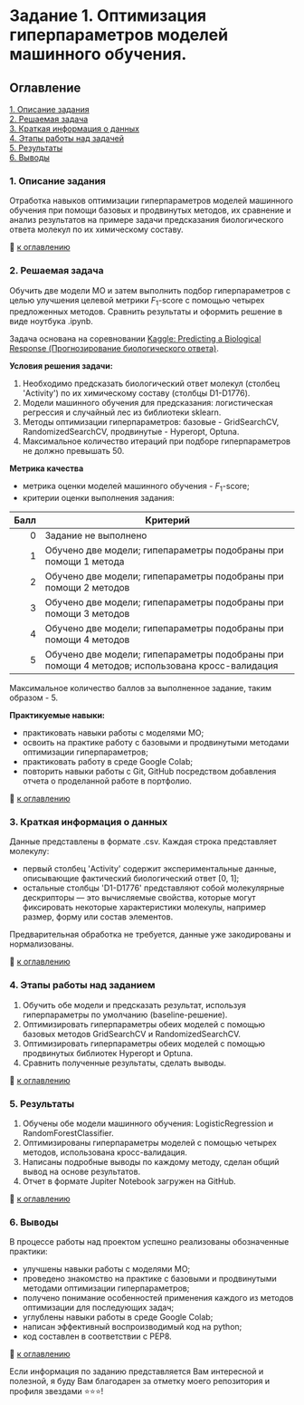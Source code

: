 # Задание 1. Оптимизация гиперпараметров моделей машинного обучения.

## Оглавление   
[1. Описание задания]()  
[2. Решаемая задача]()  
[3. Краткая информация о данных]()  
[4. Этапы работы над задачей]()  
[5. Результаты]()    
[6. Выводы]() 

### 1. Описание задания    
Отработка навыков оптимизации гиперпараметров моделей машинного обучения при помощи базовых и продвинутых методов, их сравнение и анализ результатов на примере задачи предсказания биологического ответа молекул по их химическому составу. 

📑 [к оглавлению]()


### 2. Решаемая задача    
Обучить две модели МО и затем выполнить подбор гиперпараметров с целью улучшения целевой метрики $F_1$-score с помощью четырех предложенных методов. Сравнить результаты и оформить решение в виде ноутбука .ipynb.

Задача основана на соревновании [Kaggle: Predicting a Biological Response (Прогнозирование биологического ответа)](https://www.kaggle.com/c/bioresponse).

**Условия решения задачи:**  
1. Необходимо предсказать биологический ответ молекул (столбец 'Activity') по их химическому составу (столбцы D1-D1776).  
2. Модели машинного обучения для предсказания: логистическая регрессия и случайный лес из библиотеки sklearn.  
3. Методы оптимизации гиперпараметров: базовые - GridSearchCV, RandomizedSearchCV, продвинутые - Hyperopt, Optuna.  
4. Максимальное количество итераций при подборе гиперпараметров не должно превышать 50.  

**Метрика качества**     
- метрика оценки моделей машинного обучения - $F_1$-score;  
- критерии оценки выполнения задания:  

| Балл | Критерий |
|---:|---|
| 0 | Задание не выполнено |
| 1 | Обучено две модели; гипепараметры подобраны при помощи 1 метода |
| 2 | Обучено две модели; гипепараметры подобраны при помощи 2 методов |
| 3 | Обучено две модели; гипепараметры подобраны при помощи 3 методов |
| 4 | Обучено две модели; гипепараметры подобраны при помощи 4 методов |
| 5 | Обучено две модели; гипепараметры подобраны при помощи 4 методов; использована кросс-валидация |

Максимальное количество баллов за выполненное задание, таким образом - 5.  

**Практикуемые навыки:**     
- практиковать навыки работы с моделями МО;  
- освоить на практике работу с базовыми и продвинутыми методами оптимизации гиперпараметров;
- практиковать работу в среде Google Colab;  
- повторить навыки работы с Git, GitHub посредством добавления отчета о проделанной работе в портфолио.

:bookmark_tabs: [к оглавлению]()


### 3. Краткая информация о данных  
Данные представлены в формате .csv.  Каждая строка представляет молекулу:   
- первый столбец 'Activity' содержит экспериментальные данные, описывающие фактический биологический ответ [0, 1];  
- остальные столбцы 'D1-D1776' представляют собой молекулярные дескрипторы — это вычисляемые свойства, которые могут фиксировать некоторые характеристики молекулы, например размер, форму или состав элементов.  

Предварительная обработка не требуется, данные уже закодированы и нормализованы.
  
:bookmark_tabs: [к оглавлению]()


### 4. Этапы работы над заданием  
1. Обучить обе модели и предсказать результат, используя гиперпараметры по умолчанию (baseline-решение).  
2. Оптимизировать гиперпараметры обеих моделей с помощью базовых методов GridSearchCV и RandomizedSearchCV.  
3. Оптимизировать гиперпараметры обеих моделей с помощью продвинутых библиотек Hyperopt и Optuna.  
4. Сравнить полученные результаты, сделать выводы.    

:bookmark_tabs: [к оглавлению]()


### 5. Результаты  
1. Обучены обе модели машинного обучения: LogisticRegression и RandomForestClassifier.  
2. Оптимизированы гиперпараметры моделей с помощью четырех методов, использована кросс-валидация.  
3. Написаны подробные выводы по каждому методу, сделан общий вывод на основе результатов.  
4. Отчет в формате Jupiter Notebook загружен на GitHub.  

:bookmark_tabs: [к оглавлению]()


### 6. Выводы  
В процессе работы над проектом успешно реализованы обозначенные практики:
- улучшены навыки работы с моделями МО;  
- проведено знакомство на практике с базовыми и продвинутыми методами оптимизации гиперпараметров;  
- получено понимание особенностей применения каждого из методов оптимизации для последующих задач;  
- углублены навыки работы в среде Google Colab;  
- написан эффективный воспроизводимый код на python;  
- код составлен в соответствии с PEP8.

:bookmark_tabs: [к оглавлению]()


Если информация по заданию представляется Вам интересной и полезной, я буду Вам благодарен за отметку моего репозитория и профиля звездами ⭐️⭐️⭐️!